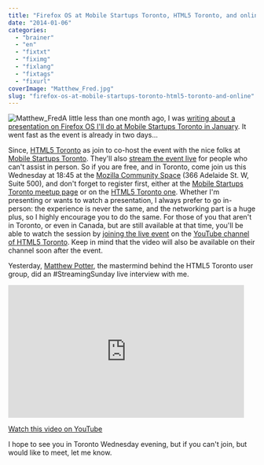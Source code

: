 ```yaml
---
title: "Firefox OS at Mobile Startups Toronto, HTML5 Toronto, and online"
date: "2014-01-06"
categories: 
  - "brainer"
  - "en"
  - "fixtxt"
  - "fiximg"
  - "fixlang"
  - "fixtags"
  - "fixurl"
coverImage: "Matthew_Fred.jpg"
slug: "firefox-os-at-mobile-startups-toronto-html5-toronto-and-online"
---
```


![Matthew_Fred](images/Matthew_Fred.jpg)A little less than one month ago, I was [writing about a presentation on Firefox OS I'll do at Mobile Startups Toronto in January](http://fred.dev/mobile-startups-toronto-and-firefox-os-as-an-opportunity/ "Mobile Startups Toronto, and Firefox OS as an opportunity"). It went fast as the event is already in two days...

Since, [HTML5 Toronto](http://htmltoronto.ca/ "HTML5 Toronto website") as join to co-host the event with the nice folks at [Mobile Startups Toronto](https://www.meetup.com/Mobile-Startup-TO/ "Mobile Startups Toronto website"). They'll also [stream the event live](https://www.youtube.com/watch?v=lHWGeeIwBcY "YouTube link for streaming event") for people who can't assist in person. So if you are free, and in Toronto, come join us this Wednesday at 18:45 at the [Mozilla Community Space](https://www.mozilla.org/en-US/contact/spaces/toronto/ "Mozilla Toronto Community Space") (366 Adelaide St. W, Suite 500), and don't forget to register first, either at the [Mobile Startups Toronto meetup page](https://www.meetup.com/Mobile-Startups-TO/events/152828322/ "Mobile Startups Toronto registration page") or on the [HTML5 Toronto one](https://www.meetup.com/HTML5-Web-App-Developers/events/155519012/ "HTML5 Toronto registration page"). Whether I'm presenting or wants to watch a presentation, I always prefer to go in-person: the experience is never the same, and the networking part is a huge plus, so I highly encourage you to do the same. For those of you that aren't in Toronto, or even in Canada, but are still available at that time, you'll be able to watch the session by [joining the live event](https://www.youtube.com/watch?v=lHWGeeIwBcY "YouTube link for streaming event") on the [YouTube channel of HTML5 Toronto](https://www.youtube.com/user/HTML5Toronto). Keep in mind that the video will also be available on their channel soon after the event.

Yesterday, [Matthew Potter](https://twitter.com/AskMP "Matthew Potter's Twitter account"), the mastermind behind the HTML5 Toronto user group, did an #StreamingSunday live interview with me.

<iframe width="480" height="270" src="https://www.youtube.com/embed/MQAfA7k5MVk?feature=oembed" frameborder="0" allowfullscreen></iframe>

[Watch this video on YouTube](https://www.youtube.com/watch?v=MQAfA7k5MVk "The #StreamingSaturday live interview about Firefox OS on YouTube")

I hope to see you in Toronto Wednesday evening, but if you can't join, but would like to meet, let me know.
